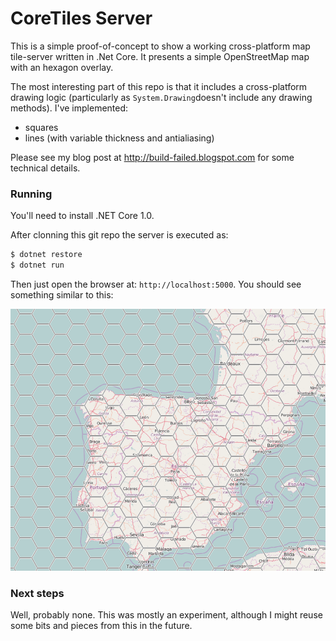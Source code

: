 # CoreTiles Server

This is a simple proof-of-concept to show a working cross-platform map tile-server written in .Net Core.
It presents a simple OpenStreetMap map with an hexagon overlay.

The most interesting part of this repo is that it includes a cross-platform drawing logic 
(particularly as `System.Drawing`doesn't include any drawing methods). I've implemented:
- squares
- lines (with variable thickness and antialiasing)

Please see my blog post at http://build-failed.blogspot.com for some technical details.

### Running

You'll need to install .NET Core 1.0.

After clonning this git repo the server is executed as:
```sh
$ dotnet restore
$ dotnet run
```

Then just open the browser at: `http://localhost:5000`. You should see something similar to this:

![Alt text](/assets/blog/hexagon1.png?raw=true "Hexagon Tile Server")

### Next steps

Well, probably none. This was mostly an experiment, although I might reuse some bits and pieces from this in the future.